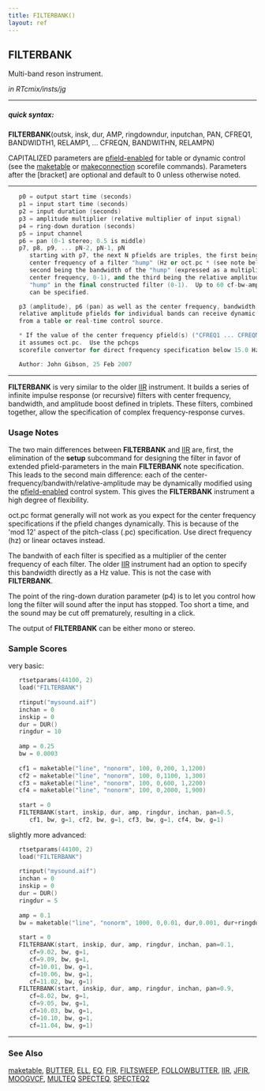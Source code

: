 ```yaml
---
title: FILTERBANK()
layout: ref
---
```


## FILTERBANK

Multi-band reson instrument.

*in RTcmix/insts/jg*  
  

-----

##### quick syntax:

**FILTERBANK**(outsk, insk, dur, AMP, ringdowndur, inputchan, PAN,
CFREQ1, BANDWIDTH1, RELAMP1, ... CFREQN, BANDWITHN, RELAMPN)

CAPITALIZED parameters are [pfield-enabled](pfield-enabled.html) for
table or dynamic control (see the
[maketable](../scorefile/maketable.html) or
[makeconnection](../scorefile/makeconnection.html) scorefile
commands). Parameters after the \[bracket\] are optional and default to
0 unless otherwise noted.

-----

  

```cpp
   p0 = output start time (seconds)
   p1 = input start time (seconds)
   p2 = input duration (seconds)
   p3 = amplitude multiplier (relative multiplier of input signal)
   p4 = ring-down duration (seconds)
   p5 = input channel
   p6 = pan (0-1 stereo; 0.5 is middle)
   p7, p8, p9, ... pN-2, pN-1, pN
      starting with p7, the next N pfields are triples, the first being the
      center frequency of a filter "hump" (Hz or oct.pc * (see note below)), the
      second being the bandwidth of the "hump" (expressed as a multiplier of the
      center frequency, 0-1), and the third being the relative amplitude of that
      "hump" in the final constructed filter (0-1).  Up to 60 cf-bw-amp triples 
      can be specified.

   p3 (amplitude), p6 (pan) as well as the center frequency, bandwidth, and
   relative amplitude pfields for individual bands can receive dynamic updates
   from a table or real-time control source.

   * If the value of the center frequency pfield(s) ("CFREQ1 ... CFREQN") is < 15.0,
   it assumes oct.pc.  Use the pchcps
   scorefile convertor for direct frequency specification below 15.0 Hz.

   Author: John Gibson, 25 Feb 2007
```

  

-----

  
**FILTERBANK** is very similar to the older [IIR](IIR.html) instrument.
It builds a series of infinite impulse response (or recursive) filters
with center frequency, bandwidth, and amplitude boost defined in
triplets. These filters, combined together, allow the specification of
complex frequency-response curves.

### Usage Notes

The two main differences between **FILTERBANK** and [IIR](IIR.html) are,
first, the elimination of the **setup** subcommand for designing the
filter in favor of extended pfield-parameters in the main **FILTERBANK**
note specification. This leads to the second main difference: each of
the center-frequency/bandwith/relative-amplitude may be dynamically
modified using the [pfield-enabled](pfield-enabled.html) control
system. This gives the **FILTERBANK** instrument a high degree of
flexibility.

oct.pc format generally will not work as you expect for the center
frequency specifications if the pfield changes dynamically. This is
because of the 'mod 12' aspect of the pitch-class (.pc) specification.
Use direct frequency (hz) or linear octaves instead.

The bandwith of each filter is specified as a multiplier of the center
frequency of each filter. The older [IIR](IIR.html) instrument had an
option to specify this bandwidth directly as a Hz value. This is not the
case with **FILTERBANK**.

The point of the ring-down duration parameter (p4) is to let you control
how long the filter will sound after the input has stopped. Too short a
time, and the sound may be cut off prematurely, resulting in a click.

The output of **FILTERBANK** can be either mono or stereo.

### Sample Scores

very basic:

```cpp
   rtsetparams(44100, 2)
   load("FILTERBANK")
   
   rtinput("mysound.aif")
   inchan = 0
   inskip = 0
   dur = DUR()
   ringdur = 10
   
   amp = 0.25
   bw = 0.0003
   
   cf1 = maketable("line", "nonorm", 100, 0,200, 1,1200)
   cf2 = maketable("line", "nonorm", 100, 0,1100, 1,300)
   cf3 = maketable("line", "nonorm", 100, 0,600, 1,2200)
   cf4 = maketable("line", "nonorm", 100, 0,2000, 1,900)
   
   start = 0
   FILTERBANK(start, inskip, dur, amp, ringdur, inchan, pan=0.5,
      cf1, bw, g=1, cf2, bw, g=1, cf3, bw, g=1, cf4, bw, g=1)
```

  
  
slightly more advanced:

```cpp
   rtsetparams(44100, 2)
   load("FILTERBANK")
   
   rtinput("mysound.aif")
   inchan = 0
   inskip = 0
   dur = DUR()
   ringdur = 5
   
   amp = 0.1
   bw = maketable("line", "nonorm", 1000, 0,0.01, dur,0.001, dur+ringdur,0.001)
   
   start = 0
   FILTERBANK(start, inskip, dur, amp, ringdur, inchan, pan=0.1,
      cf=9.02, bw, g=1,
      cf=9.09, bw, g=1,
      cf=10.01, bw, g=1,
      cf=10.06, bw, g=1,
      cf=11.02, bw, g=1)
   FILTERBANK(start, inskip, dur, amp, ringdur, inchan, pan=0.9,
      cf=8.02, bw, g=1,
      cf=9.05, bw, g=1,
      cf=10.03, bw, g=1,
      cf=10.10, bw, g=1,
      cf=11.04, bw, g=1)
```

  

-----

### See Also

[maketable](../scorefile/maketable.html), [BUTTER](BUTTER.html),
[ELL](ELL.html), [EQ](EQ.html), [FIR](FIR.html),
[FILTSWEEP](FILTSWEEP.html), [FOLLOWBUTTER](FOLLOWBUTTER.html),
[IIR](IIR.html), [JFIR](JFIR.html), [MOOGVCF](MOOGVCF.html),
[MULTEQ](MULTEQ.html) [SPECTEQ](SPECTEQ.html), [SPECTEQ2](SPECTEQ2.html)
